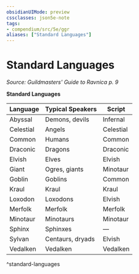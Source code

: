 ```yaml
---
obsidianUIMode: preview
cssclasses: json5e-note
tags:
- compendium/src/5e/ggr
aliases: ["Standard Languages"]
---
```

# Standard Languages
*Source: Guildmasters' Guide to Ravnica p. 9* 

**Standard Languages**

| Language | Typical Speakers | Script |
|----------|------------------|--------|
| Abyssal | Demons, devils | Infernal |
| Celestial | Angels | Celestial |
| Common | Humans | Common |
| Draconic | Dragons | Draconic |
| Elvish | Elves | Elvish |
| Giant | Ogres, giants | Minotaur |
| Goblin | Goblins | Common |
| Kraul | Kraul | Kraul |
| Loxodon | Loxodons | Elvish |
| Merfolk | Merfolk | Merfolk |
| Minotaur | Minotaurs | Minotaur |
| Sphinx | Sphinxes | — |
| Sylvan | Centaurs, dryads | Elvish |
| Vedalken | Vedalken | Vedalken |
^standard-languages